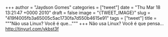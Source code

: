 
+++
author = "Jaydson Gomes"
categories = ["tweet"]
date = "Thu Mar 18 13:21:47 +0000 2010"
draft = false
image = "{TWEET_IMAGE}"
slug = "419f4005fb3a65005c5ac1730fa7d550b4615e91"
tags = ["tweet"]
title = """Não usa Linux? Você é que..."""
+++
Não usa Linux? Você é que pensa... http://tinyurl.com/ykbst3f
